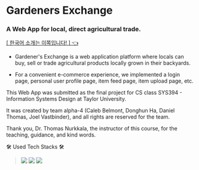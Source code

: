 # Gardeners Exchange

### A Web App for local, direct agricultural trade.

<a href="/README_kr.md"> [ 한국어 소개는 이쪽입니다! ] 👈</a> 

- Gardener's Exchange is a web application platform where locals can buy, sell or trade agricultural products locally grown in their backyards.

- For a convenient e-commerce experience, we implemented a login page, personal user profile page, item feed page, item upload page, etc.

This Web App was submitted as the final project for CS class SYS394 - Information Systems Design at Taylor University.

It was created by team alpha-4 (Caleb Belmont, Donghun Ha, Daniel Thomas, Joel Vastbinder), and all rights are reserved for the team.

Thank you, Dr. Thomas Nurkkala, the instructor of this course, for the teaching, guidance, and kind words.

🛠 Used Tech Stacks 🛠
>   <img src = "https://img.shields.io/badge/Python-14354C?style=for-the-badge&logo=python&logoColor=white">
>   <img src = "https://img.shields.io/badge/Flask-000000?style=for-the-badge&logo=flask&logoColor=white">
>   <img src = "https://img.shields.io/badge/PostgreSQL-316192?style=for-the-badge&logo=postgresql&logoColor=white">
